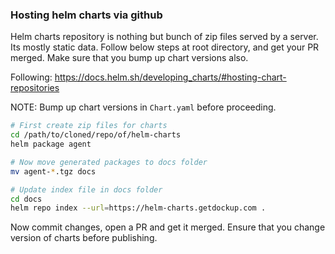 ### Hosting helm charts via github

Helm charts repository is nothing but bunch of zip files served by a server.
Its mostly static data. Follow below steps at root directory, and get your
PR merged. Make sure that you bump up chart versions also.

Following: https://docs.helm.sh/developing_charts/#hosting-chart-repositories

NOTE: Bump up chart versions in `Chart.yaml` before proceeding.

~~~sh
# First create zip files for charts
cd /path/to/cloned/repo/of/helm-charts
helm package agent

# Now move generated packages to docs folder
mv agent-*.tgz docs

# Update index file in docs folder
cd docs
helm repo index --url=https://helm-charts.getdockup.com .
~~~


Now commit changes, open a PR and get it merged. Ensure that you change
version of charts before publishing.
